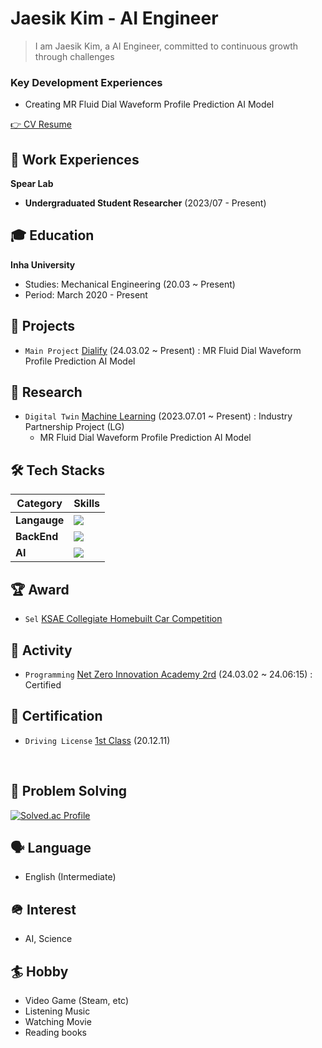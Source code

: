 # Jaesik Kim - AI Engineer
> I am Jaesik Kim, a AI Engineer, committed to continuous growth through challenges
### Key Development Experiences
- Creating MR Fluid Dial Waveform Profile Prediction AI Model

[👉 CV Resume]()

## 🧳 Work Experiences

**Spear Lab**
- **Undergraduated Student Researcher** (2023/07 - Present)

## 🎓 Education

**Inha University**

- Studies: Mechanical Engineering (20.03 ~ Present)
- Period: March 2020 - Present

## 🚀 Projects
- `Main Project` [Dialify]() (24.03.02 ~ Present) : MR Fluid Dial Waveform Profile Prediction AI Model

## 🔬 Research
- `Digital Twin` [Machine Learning]() (2023.07.01 ~ Present) : Industry Partnership Project (LG)
	- MR Fluid Dial Waveform Profile Prediction AI Model

## 🛠️ Tech Stacks

| Category                    | Skills                                                                                                                                                                                                                                                                                                                                                                                                                                                                                                                                                                                                                                                                                                                                                                                                                                                                                                                                                                                                                                                                         |
| ----------------------- | ---------------------------------------------------------------------------------------------------------------------------------------------------------------------------------------------------------------------------------------------------------------------------------------------------------------------------------------------------------------------------------------------------------------------------------------------------------------------------------------------------------------------------------------------------------------------------------------------------------------------------------------------------------------------------------------------------------------------------------------------------------------------------------------------------------------------------------------------------------------------------------------------------------------------------------------------------------------------------------------------------------------------------------------------------------------------------- |
| **Langauge**            | <img src="https://img.shields.io/badge/Python-3776AB?style=for-the-badge&logo=Python&logoColor=white">                                                                                                                                                                                                                                                                                                                                                                                                                                                                                                                                                                                                                                                                                                                                                                                                                                                        |
| **BackEnd**             | <img src="https://img.shields.io/badge/Flask-000000?style=for-the-badge&logo=Flask&logoColor=white">                                                                                                                                                                                                                                                                                                                                                                                                                                                                                                   |
| **AI**      |         <img src="https://img.shields.io/badge/PyTorch-EE4C2C?style=for-the-badge&logo=pytorch&logoColor=white">                                                                                                                                                                                                                                                                                                                                                                                                                                                                                  |


## 🏆 Award
- `Sel` [KSAE Collegiate Homebuilt Car Competition]()

## 🛫 Activity
- `Programming` [Net Zero Innovation Academy 2rd]() (24.03.02 ~ 24.06:15) : Certified

## 📝 Certification
- `Driving License` [1st Class]() (20.12.11)
<br>

## 🧠 Problem Solving
[![Solved.ac Profile](http://mazassumnida.wtf/api/v2/generate_badge?boj=immortalsmoke)](https://solved.ac/immortalsmoke/)

## 🗣️ Language
- English (Intermediate)

## 🪖 Interest
- AI, Science

## 🏄 Hobby
- Video Game (Steam, etc)
- Listening Music
- Watching Movie
- Reading books
